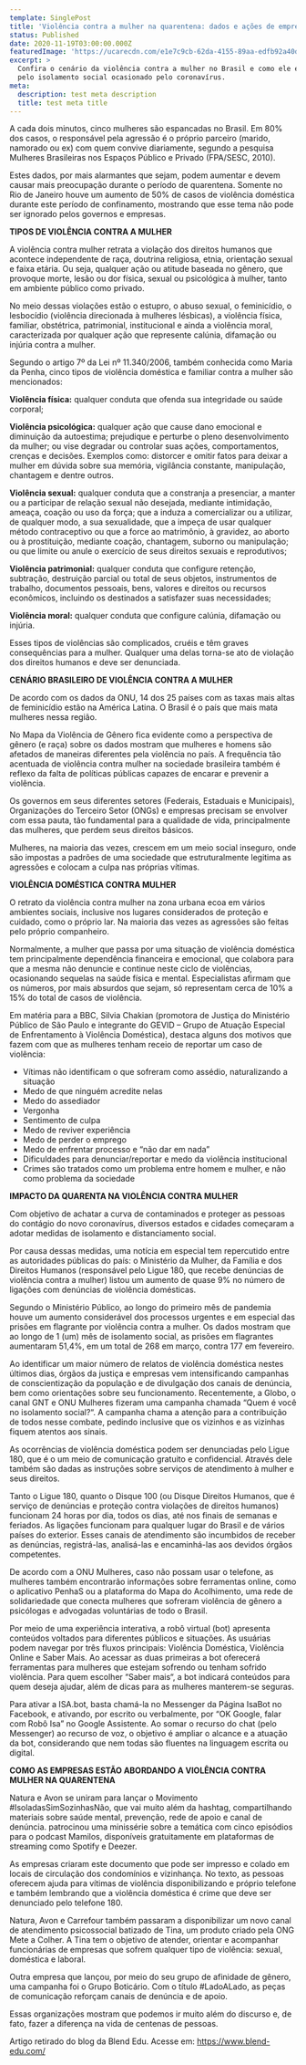 ```yaml
---
template: SinglePost
title: 'Violência contra a mulher na quarentena: dados e ações de empresas'
status: Published
date: 2020-11-19T03:00:00.000Z
featuredImage: 'https://ucarecdn.com/e1e7c9cb-62da-4155-89aa-edfb92a40d84/'
excerpt: >
  Confira o cenário da violência contra a mulher no Brasil e como ele é agravado
  pelo isolamento social ocasionado pelo coronavírus.
meta:
  description: test meta description
  title: test meta title
---
```

A cada dois minutos, cinco mulheres são espancadas no Brasil. Em 80% dos casos, o responsável pela agressão é o próprio parceiro (marido, namorado ou ex) com quem convive diariamente, segundo a pesquisa Mulheres Brasileiras nos Espaços Público e Privado (FPA/SESC, 2010).

Estes dados, por mais alarmantes que sejam, podem aumentar e devem causar mais preocupação durante o período de quarentena. Somente no Rio de Janeiro houve um aumento de 50% de casos de violência doméstica durante este período de confinamento, mostrando que esse tema não pode ser ignorado pelos governos e empresas.

**TIPOS DE VIOLÊNCIA CONTRA A MULHER**

A violência contra mulher retrata a violação dos direitos humanos que acontece independente de raça, doutrina religiosa, etnia, orientação sexual e faixa etária. Ou seja, qualquer ação ou atitude baseada no gênero, que provoque morte, lesão ou dor física, sexual ou psicológica à mulher, tanto em ambiente público como privado.

No meio dessas violações estão o estupro, o abuso sexual, o feminicídio, o lesbocídio (violência direcionada à mulheres lésbicas), a violência física, familiar, obstétrica, patrimonial, institucional e ainda a violência moral, caracterizada por qualquer ação que represente calúnia, difamação ou injúria contra a mulher.

Segundo o artigo 7º da Lei nº 11.340/2006, também conhecida como Maria da Penha, cinco tipos de violência doméstica e familiar contra a mulher são mencionados:

**Violência física:** qualquer conduta que ofenda sua integridade ou saúde corporal;

**Violência psicológica:** qualquer ação que cause dano emocional e diminuição da autoestima; prejudique e perturbe o pleno desenvolvimento da mulher; ou vise degradar ou controlar suas ações, comportamentos, crenças e decisões. Exemplos como: distorcer e omitir fatos para deixar a mulher em dúvida sobre sua memória, vigilância constante, manipulação, chantagem e dentre outros.

**Violência sexual:** qualquer conduta que a constranja a presenciar, a manter ou a participar de relação sexual não desejada, mediante intimidação, ameaça, coação ou uso da força; que a induza a comercializar ou a utilizar, de qualquer modo, a sua sexualidade, que a impeça de usar qualquer método contraceptivo ou que a force ao matrimônio, à gravidez, ao aborto ou à prostituição, mediante coação, chantagem, suborno ou manipulação; ou que limite ou anule o exercício de seus direitos sexuais e reprodutivos;

**Violência patrimonial:** qualquer conduta que configure retenção, subtração, destruição parcial ou total de seus objetos, instrumentos de trabalho, documentos pessoais, bens, valores e direitos ou recursos econômicos, incluindo os destinados a satisfazer suas necessidades;

**Violência moral:** qualquer conduta que configure calúnia, difamação ou injúria.

Esses tipos de violências são complicados, cruéis e têm graves consequências para a mulher. Qualquer uma delas torna-se ato de violação dos direitos humanos e deve ser denunciada.

**CENÁRIO BRASILEIRO DE VIOLÊNCIA CONTRA A MULHER**

De acordo com os dados da ONU, 14 dos 25 países com as taxas mais altas de feminicídio estão na América Latina. O Brasil é o país que mais mata mulheres nessa região.

No Mapa da Violência de Gênero fica evidente como a perspectiva de gênero (e raça) sobre os dados mostram que mulheres e homens são afetados de maneiras diferentes pela violência no país. A frequência tão acentuada de violência contra mulher na sociedade brasileira também é reflexo da falta de políticas públicas capazes de encarar e prevenir a violência. 

Os governos em seus diferentes setores (Federais, Estaduais e Municipais), Organizações do Terceiro Setor (ONGs) e empresas precisam se envolver com essa pauta, tão fundamental para a qualidade de vida, principalmente das mulheres, que perdem seus direitos básicos.

Mulheres, na maioria das vezes, crescem em um meio social inseguro, onde são impostas a padrões de uma sociedade que estruturalmente legitima as agressões e colocam a culpa nas próprias vítimas.

**VIOLÊNCIA DOMÉSTICA CONTRA MULHER**

O retrato da violência contra mulher na zona urbana ecoa em vários ambientes sociais, inclusive nos lugares considerados de proteção e cuidado, como o próprio lar. Na maioria das vezes as agressões são feitas pelo próprio companheiro. 

Normalmente, a mulher que passa por uma situação de violência doméstica tem principalmente dependência financeira e emocional, que colabora para que a mesma não denuncie e continue neste ciclo de violências, ocasionando sequelas na saúde física e mental. Especialistas afirmam que os números, por mais absurdos que sejam, só representam cerca de 10% a 15% do total de casos de violência. 

Em matéria para a BBC, Silvia Chakian (promotora de Justiça do Ministério Público de São Paulo e integrante do GEVID – Grupo de Atuação Especial de Enfrentamento à Violência Doméstica), destaca alguns dos motivos que fazem com que as mulheres tenham receio de reportar um caso de violência:

* Vítimas não identificam o que sofreram como assédio, naturalizando a situação
* Medo de que ninguém acredite nelas
* Medo do assediador
* Vergonha
* Sentimento de culpa
* Medo de reviver experiência
* Medo de perder o emprego
* Medo de enfrentar processo e “não dar em nada”
* Dificuldades para denunciar/reportar e medo da violência institucional
* Crimes são tratados como um problema entre homem e mulher, e não como problema da sociedade

**IMPACTO DA QUARENTA NA VIOLÊNCIA CONTRA MULHER**

Com objetivo de achatar a curva de contaminados e proteger as pessoas do contágio do novo coronavírus, diversos estados e cidades começaram a adotar medidas de isolamento e distanciamento social. 

Por causa dessas medidas, uma notícia em especial tem repercutido entre as autoridades públicas do país: o Ministério da Mulher, da Família e dos Direitos Humanos (responsável pelo Ligue 180, que recebe denúncias de violência contra a mulher) listou um aumento de quase 9% no número de ligações com denúncias de violência domésticas.

Segundo o Ministério Público, ao longo do primeiro mês de pandemia houve um aumento considerável dos processos urgentes e em especial das prisões em flagrante por violência contra a mulher. Os dados mostram que ao longo de 1 (um) mês de isolamento social, as prisões em flagrantes aumentaram 51,4%, em um total de 268 em março, contra 177 em fevereiro.

Ao identificar um maior número de relatos de violência doméstica nestes últimos dias, órgãos da justiça e empresas vem intensificando campanhas de conscientização da população e de divulgação dos canais de denúncia, bem como orientações sobre seu funcionamento. Recentemente, a  Globo, o canal GNT e ONU Mulheres fizeram uma campanha chamada “Quem é você no isolamento social?“.  A campanha chama a atenção para a contribuição de todos nesse combate, pedindo inclusive que os vizinhos e as vizinhas fiquem atentos aos sinais.

As ocorrências de violência doméstica podem ser denunciadas pelo Ligue 180, que é o um meio de comunicação gratuito e confidencial. Através dele também são dadas as instruções sobre serviços de atendimento à mulher e seus direitos.

Tanto o Ligue 180, quanto o Disque 100 (ou Disque Direitos Humanos, que é serviço de denúncias e proteção contra violações de direitos humanos) funcionam 24 horas por dia, todos os dias, até nos finais de semanas e feriados. As ligações funcionam para qualquer lugar do Brasil e de vários países do exterior. Esses canais de atendimento são incumbidos de receber as denúncias, registrá-las, analisá-las e encaminhá-las aos devidos órgãos competentes.

De acordo com a ONU Mulheres, caso não possam usar o telefone, as mulheres também encontrarão informações sobre ferramentas online, como o aplicativo PenhaS ou a plataforma  do Mapa do Acolhimento, uma rede de solidariedade que conecta mulheres que sofreram violência de gênero a psicólogas e advogadas voluntárias de todo o Brasil.

Por meio de uma experiência interativa, a robô virtual (bot) apresenta conteúdos voltados para diferentes públicos e situações. As usuárias podem navegar por três fluxos principais: Violência Doméstica, Violência Online e Saber Mais. Ao acessar as duas primeiras a bot oferecerá ferramentas para mulheres que estejam sofrendo ou tenham sofrido violência. Para quem escolher “Saber mais“, a bot indicará conteúdos para quem deseja ajudar, além de dicas para as mulheres manterem-se seguras.

Para ativar a ISA.bot, basta chamá-la no Messenger da Página IsaBot no Facebook, e ativando, por escrito ou verbalmente, por “OK Google, falar com Robô Isa” no Google Assistente. Ao somar o recurso do chat (pelo Messenger) ao recurso de voz, o objetivo é ampliar o alcance e a atuação da bot, considerando que nem todas são fluentes na linguagem escrita ou digital.

**COMO AS EMPRESAS ESTÃO ABORDANDO A VIOLÊNCIA CONTRA MULHER NA QUARENTENA**

Natura e Avon se uniram para lançar o Movimento #IsoladasSimSozinhasNão, que vai muito além da hashtag, compartilhando materiais sobre saúde mental, prevenção, rede de apoio e canal de denúncia. patrocinou uma minissérie sobre a temática com cinco episódios para o podcast Mamilos, disponíveis gratuitamente em plataformas de streaming como Spotify e Deezer.

As empresas criaram este documento que pode ser impresso e colado em locais de circulação dos condomínios e vizinhança. No texto, as pessoas oferecem ajuda para vítimas de violência disponibilizando e próprio telefone e também lembrando que a violência doméstica é crime que deve ser denunciado pelo telefone 180.

Natura, Avon e Carrefour também passaram a disponibilizar um novo canal de atendimento psicossocial batizado de Tina, um produto criado pela ONG Mete a Colher. A Tina tem o objetivo de atender, orientar e acompanhar funcionárias de empresas que sofrem qualquer tipo de violência: sexual, doméstica e laboral.

Outra empresa que lançou, por meio do seu grupo de afinidade de gênero, uma campanha foi o Grupo Boticário. Com o título #LadoALado, as peças de comunicação reforçam canais de denúncia e de apoio.

Essas organizações mostram que podemos ir muito além do discurso e, de fato, fazer a diferença na vida de centenas de pessoas.

Artigo retirado do blog da Blend Edu. Acesse em: https://www.blend-edu.com/
